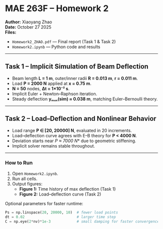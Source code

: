 # MAE 263F – Homework 2  
**Author:** Xiaoyang Zhao  
**Date:** October 27 2025  
**Files:**  
- `Homework2_ZHAO.pdf` — Final report (Task 1 & Task 2)  
- `Homework2.ipynb` — Python code and results  

---

## Task 1 – Implicit Simulation of Beam Deflection

- Beam length **L = 1 m**, outer/inner radii **R = 0.013 m**, **r = 0.011 m**.  
- Load **P = 2000 N** applied at **x = 0.75 m**.  
- **N = 50** nodes, **Δt = 1×10⁻² s**.  
- Implicit Euler + Newton–Raphson iteration.  
- Steady deflection **yₘₐₓ(sim) ≈ 0.038 m**, matching Euler–Bernoulli theory.

---

## Task 2 – Load–Deflection and Nonlinear Behavior

- Load range **P ∈ [20, 20000] N**, evaluated in 20 increments.  
- Load–deflection curve agrees with E–B theory for **P < 4000 N**.  
- Deviation starts near **P* ≈ 7000 N** due to geometric stiffening.  
- Implicit solver remains stable throughout.

---

### How to Run
1. Open `Homework2.ipynb`.  
2. Run all cells.  
3. Output figures:  
   - **Figure 1:** Time history of max deflection (Task 1)  
   - **Figure 2:** Load–deflection curve (Task 2)

Optional parameters for faster runtime:
```python
Ps = np.linspace(20, 20000, 10)  # fewer load points
dt = 0.02                        # larger time step
C = np.eye(2*nv)*1e-3            # small damping for faster convergence
